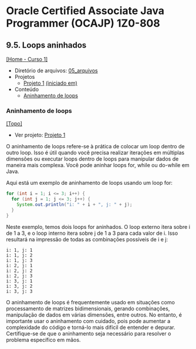 # Oracle Certified Associate Java Programmer (OCAJP) 1Z0-808

## 9.5. Loops aninhados
[[Home - Curso 1]](../../README.md#curso-1)<br />

- Diretório de arquivos: [05_arquivos](./05_arquivos/)
- Projetos
  - [Projeto 1](./05_arquivos/proj_01/) [(iniciado em)](#aninhamento-de-loops)
- Conteúdo
  - [Aninhamento de loops](#aninhamento-de-loops)

### Aninhamento de loops
[[Topo]](#)<br />

- Ver projeto: [Projeto 1](./05_arquivos/proj_01/)

O aninhamento de loops refere-se à prática de colocar um loop dentro de outro loop. Isso é útil quando você precisa realizar iterações em múltiplas dimensões ou executar loops dentro de loops para manipular dados de maneira mais complexa. Você pode aninhar loops for, while ou do-while em Java.

Aqui está um exemplo de aninhamento de loops usando um loop for:

```java
for (int i = 1; i <= 3; i++) {
  for (int j = 1; j <= 3; j++) {
    System.out.println("i: " + i + ", j: " + j);
  }
}
```

Neste exemplo, temos dois loops for aninhados. O loop externo itera sobre i de 1 a 3, e o loop interno itera sobre j de 1 a 3 para cada valor de i. Isso resultará na impressão de todas as combinações possíveis de i e j:

```
i: 1, j: 1
i: 1, j: 2
i: 1, j: 3
i: 2, j: 1
i: 2, j: 2
i: 2, j: 3
i: 3, j: 1
i: 3, j: 2
i: 3, j: 3
```

O aninhamento de loops é frequentemente usado em situações como processamento de matrizes bidimensionais, gerando combinações, manipulação de dados em várias dimensões, entre outros. No entanto, é importante usar o aninhamento com cuidado, pois pode aumentar a complexidade do código e torná-lo mais difícil de entender e depurar. Certifique-se de que o aninhamento seja necessário para resolver o problema específico em mãos.
